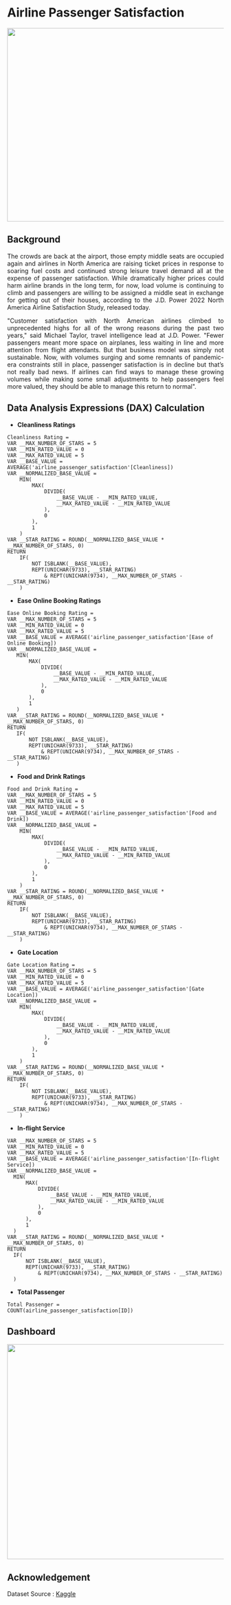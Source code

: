 # Airline Passenger Satisfaction
<img src="https://github.com/Bayunova28/Airline_Passenger_Satisfaction/blob/master/cover.jpg" height="450" width="1100">

## Background
<p align="justify">The crowds are back at the airport, those empty middle seats are occupied again and airlines in North America are raising ticket prices in response to 
soaring fuel costs and continued strong leisure travel demand all at the expense of passenger satisfaction. While dramatically higher prices could harm airline brands in 
the long term, for now, load volume is continuing to climb and passengers are willing to be assigned a middle seat in exchange for getting out of their houses, according 
to the J.D. Power 2022 North America Airline Satisfaction Study, released today.<p> 

<p align="justify">"Customer satisfaction with North American airlines climbed to unprecedented highs for all of the wrong reasons during the past two years," said 
Michael Taylor, travel intelligence lead at J.D. Power. "Fewer passengers meant more space on airplanes, less waiting in line and more attention from flight attendants. 
But that business model was simply not sustainable. Now, with volumes surging and some remnants of pandemic-era constraints still in place, passenger satisfaction is in 
decline but that’s not really bad news. If airlines can find ways to manage these growing volumes while making some small adjustments to help passengers feel more valued,
they should be able to manage this return to normal".<p>

## Data Analysis Expressions (DAX) Calculation
* <b>Cleanliness Ratings</b>
```
Cleanliness Rating = 
VAR __MAX_NUMBER_OF_STARS = 5
VAR __MIN_RATED_VALUE = 0
VAR __MAX_RATED_VALUE = 5
VAR __BASE_VALUE = AVERAGE('airline_passenger_satisfaction'[Cleanliness])
VAR __NORMALIZED_BASE_VALUE =
	MIN(
		MAX(
			DIVIDE(
				__BASE_VALUE - __MIN_RATED_VALUE,
				__MAX_RATED_VALUE - __MIN_RATED_VALUE
			),
			0
		),
		1
	)
VAR __STAR_RATING = ROUND(__NORMALIZED_BASE_VALUE * __MAX_NUMBER_OF_STARS, 0)
RETURN
	IF(
		NOT ISBLANK(__BASE_VALUE),
		REPT(UNICHAR(9733), __STAR_RATING)
			& REPT(UNICHAR(9734), __MAX_NUMBER_OF_STARS - __STAR_RATING)
	)
  ```
* <b>Ease Online Booking Ratings</b>
 ```
 Ease Online Booking Rating =
 VAR __MAX_NUMBER_OF_STARS = 5
VAR __MIN_RATED_VALUE = 0
VAR __MAX_RATED_VALUE = 5
VAR __BASE_VALUE = AVERAGE('airline_passenger_satisfaction'[Ease of Online Booking])
VAR __NORMALIZED_BASE_VALUE =
	MIN(
		MAX(
			DIVIDE(
				__BASE_VALUE - __MIN_RATED_VALUE,
				__MAX_RATED_VALUE - __MIN_RATED_VALUE
			),
			0
		),
		1
	)
VAR __STAR_RATING = ROUND(__NORMALIZED_BASE_VALUE * __MAX_NUMBER_OF_STARS, 0)
RETURN
	IF(
		NOT ISBLANK(__BASE_VALUE),
		REPT(UNICHAR(9733), __STAR_RATING)
			& REPT(UNICHAR(9734), __MAX_NUMBER_OF_STARS - __STAR_RATING)
	)
  ```
* <b>Food and Drink Ratings</b>
```
Food and Drink Rating = 
VAR __MAX_NUMBER_OF_STARS = 5
VAR __MIN_RATED_VALUE = 0
VAR __MAX_RATED_VALUE = 5
VAR __BASE_VALUE = AVERAGE('airline_passenger_satisfaction'[Food and Drink])
VAR __NORMALIZED_BASE_VALUE =
	MIN(
		MAX(
			DIVIDE(
				__BASE_VALUE - __MIN_RATED_VALUE,
				__MAX_RATED_VALUE - __MIN_RATED_VALUE
			),
			0
		),
		1
	)
VAR __STAR_RATING = ROUND(__NORMALIZED_BASE_VALUE * __MAX_NUMBER_OF_STARS, 0)
RETURN
	IF(
		NOT ISBLANK(__BASE_VALUE),
		REPT(UNICHAR(9733), __STAR_RATING)
			& REPT(UNICHAR(9734), __MAX_NUMBER_OF_STARS - __STAR_RATING)
	)
```

* <b>Gate Location</b>
```
Gate Location Rating = 
VAR __MAX_NUMBER_OF_STARS = 5
VAR __MIN_RATED_VALUE = 0
VAR __MAX_RATED_VALUE = 5
VAR __BASE_VALUE = AVERAGE('airline_passenger_satisfaction'[Gate Location])
VAR __NORMALIZED_BASE_VALUE =
	MIN(
		MAX(
			DIVIDE(
				__BASE_VALUE - __MIN_RATED_VALUE,
				__MAX_RATED_VALUE - __MIN_RATED_VALUE
			),
			0
		),
		1
	)
VAR __STAR_RATING = ROUND(__NORMALIZED_BASE_VALUE * __MAX_NUMBER_OF_STARS, 0)
RETURN
	IF(
		NOT ISBLANK(__BASE_VALUE),
		REPT(UNICHAR(9733), __STAR_RATING)
			& REPT(UNICHAR(9734), __MAX_NUMBER_OF_STARS - __STAR_RATING)
	)
  ```
  
  * <b>In-flight Service</b>
  ```
  VAR __MAX_NUMBER_OF_STARS = 5
VAR __MIN_RATED_VALUE = 0
VAR __MAX_RATED_VALUE = 5
VAR __BASE_VALUE = AVERAGE('airline_passenger_satisfaction'[In-flight Service])
VAR __NORMALIZED_BASE_VALUE =
	MIN(
		MAX(
			DIVIDE(
				__BASE_VALUE - __MIN_RATED_VALUE,
				__MAX_RATED_VALUE - __MIN_RATED_VALUE
			),
			0
		),
		1
	)
VAR __STAR_RATING = ROUND(__NORMALIZED_BASE_VALUE * __MAX_NUMBER_OF_STARS, 0)
RETURN
	IF(
		NOT ISBLANK(__BASE_VALUE),
		REPT(UNICHAR(9733), __STAR_RATING)
			& REPT(UNICHAR(9734), __MAX_NUMBER_OF_STARS - __STAR_RATING)
	)
  ```
  
  * <b>Total Passenger</b>
  ```
  Total Passenger =
  COUNT(airline_passenger_satisfaction[ID])
  ```
  
  ## Dashboard
  <img src="https://github.com/Bayunova28/Airline_Passenger_Satisfaction/blob/master/dashboard-report.png" height="500" width="1100">
  
  ## Acknowledgement
  Dataset Source : [Kaggle](https://www.kaggle.com/datasets/teejmahal20/airline-passenger-satisfaction?select=train.csv) 
